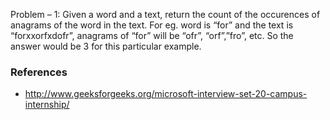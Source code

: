 Problem – 1:	Given a word and a text, return the count of the occurences of anagrams of the word in the text.
For eg. word is “for” and the text is “forxxorfxdofr”, anagrams of “for” will be “ofr”, “orf”,”fro”, etc. So the answer would be 3 for this particular example.

### References
- http://www.geeksforgeeks.org/microsoft-interview-set-20-campus-internship/